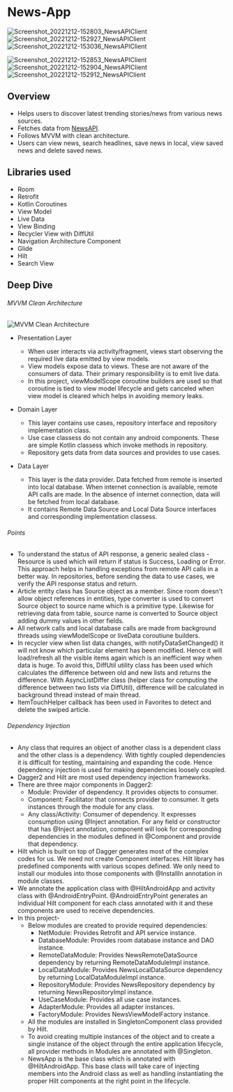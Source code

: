 # News-App
![Screenshot_20221212-152803_NewsAPIClient](https://user-images.githubusercontent.com/39825424/207020868-d3a0e2ad-0dc2-46b8-b0c6-41b356a7b72f.jpg)  
![Screenshot_20221212-152927_NewsAPIClient](https://user-images.githubusercontent.com/39825424/207021011-9093d22b-9eb3-4bb8-be58-8778ab6f0a1f.jpg)  
![Screenshot_20221212-153036_NewsAPIClient](https://user-images.githubusercontent.com/39825424/207021033-51e51415-18c2-4b81-9686-913ee0dede78.jpg)  

![Screenshot_20221212-152853_NewsAPIClient](https://user-images.githubusercontent.com/39825424/207021063-5431c52c-ae7b-4922-8a6e-6b3a13b3d0d6.jpg)  
![Screenshot_20221212-152904_NewsAPIClient](https://user-images.githubusercontent.com/39825424/207021090-2c14b582-846f-4cc9-b8d8-b1e3a64982ea.jpg)  
![Screenshot_20221212-152912_NewsAPIClient](https://user-images.githubusercontent.com/39825424/207021117-a24e1992-a83b-4cd4-9485-211438487d93.jpg)

## Overview
* Helps users to discover latest trending stories/news from various news sources. 
* Fetches data from [NewsAPI](https://newsapi.org/). 
* Follows MVVM with clean architecture.
* Users can view news, search headlines, save news in local, view saved news and delete saved news.

## Libraries used
* Room
* Retrofit
* Kotlin Coroutines
* View Model
* Live Data
* View Binding
* Recycler View with DiffUtil
* Navigation Architecture Component
* Glide
* Hilt
* Search View

## Deep Dive
###### MVVM Clean Architecture
![MVVM Clean Architecture](https://user-images.githubusercontent.com/39825424/206482851-5dac75fe-1bbc-4f4b-ac48-a6ee51614ee7.jpg)

* Presentation Layer
   * When user interacts via activity/fragment, views start observing the required live data emitted by view models.
   * View models expose data to views. These are not aware of the consumers of data. Their primary responsibility is to emit live data.
   * In this project, viewModelScope coroutine builders are used so that coroutine is tied to view model lifecycle and gets canceled when view model is cleared which helps in avoiding memory leaks.

* Domain Layer
  * This layer contains use cases, repository interface and repository implementation class.
  * Use case classess do not contain any android components. These are simple Kotlin classess which invoke methods in repository.
  * Repository gets data from data sources and provides to use cases.

* Data Layer
   * This layer is the data provider. Data fetched from remote is inserted into local database. When internet connection is available, remote API calls are made. In the absence of internet connection, data will be fetched from local database.
   * It contains Remote Data Source and Local Data Source interfaces and corresponding implementation classess.

###### Points
* To understand the status of API response, a generic sealed class - Resource is used which will return if status is Success, Loading or Error. This approach helps in handling exceptions from remote API calls in a better way. In repositories, before sending the data to use cases, we verify the API response status and return.
* Article entity class has Source object as a member. Since room doesn't allow object references in entities, type converter is used to convert Source object to source name which is a primitive type. Likewise for retrieving data from table, source name is converted to Source object adding dummy values in other fields.
* All network calls and local database calls are made from background threads using viewModelScope or liveData coroutiune builders.
* In recycler view when list data changes, with notifyDataSetChanged() it will not know which particular element has been modified. Hence it will load/refresh all the visible items again which is an inefficient way when data is huge. To avoid this, DiffUtil utility class has been used which calculates the difference between old and new lists and returns the difference. With AsyncListDiffer class (helper class for computing the difference between two lists via DiffUtil), difference will be calculated in background thread instead of main thread.
* ItemTouchHelper callback has been used in Favorites to detect and delete the swiped article.

###### Dependency Injection
* Any class that requires an object of another class is a dependent class and the other class is a dependency. With tightly coupled dependencies it is difficult for testing, maintaining and expanding the code. Hence dependency injection is used for making dependencies loosely coupled.
* Dagger2 and Hilt are most used dependency injection frameworks.
* There are three major components in Dagger2:
    * Module: Provider of dependency. It provides objects to consumer.
    * Component: Facilitator that connects provider to consumer. It gets instances through the module for any class. 
    * Any class/Activity: Consumer of dependency. It expresses consumption using @Inject annotation. For any field or constructor that has @Inject annotation, component will look for corresponding dependencies in the modules defined in @Component and provide that dependency.
* Hilt which is built on top of Dagger generates most of the complex codes for us. We need not create Component interfaces. Hilt library has predefined components with various scopes defined. We only need to install our modules into those components with @InstallIn annotation in module classes.
* We annotate the application class with @HiltAndroidApp and activity class with @AndroidEntryPoint. @AndroidEntryPoint generates an individual Hilt component for each class annotated with it and these components are used to receive dependencies.
* In this project-
  * Below modules are created to provide required dependencies:
    * NetModule: Provides Retrofit and API service instance.
    * DatabaseModule: Provides room database instance and DAO instance.
    * RemoteDataModule: Provides NewsRemoteDataSource dependency by returning RemoteDataModuleImpl instance.
    * LocalDataModule: Provides NewsLocalDataSource dependency by returning LocalDataModuleImpl instance.
    * RepositoryModule: Provides NewsRepository dependency by returning NewsRepositoryImpl instance.
    * UseCaseModule: Provides all use case instances.
    * AdapterModule: Provides all adapter instances.
    * FactoryModule: Provides NewsViewModelFactory instance.
  * All the modules are installed in SingletonComponent class provided by Hilt.
  * To avoid creating multiple instances of the object and to create a single instance of the object through the entire application lifecycle, all provider methods in     Modules are annotated with @Singleton.
  * NewsApp is the base class which is annotated with @HiltAndroidApp. This base class will take care of injecting members into the Android class as well as handling   instantiating the proper Hilt components at the right point in the lifecycle.

